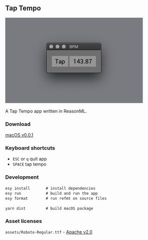 ## Tap Tempo

![Tap tempo screenshot][0]

A Tap Tempo app written in ReasonML.


### Download
[macOS v0.0.1][1]


### Keyboard shortcuts
  - `ESC` or `q` quit app
  - `SPACE` tap tempo


### Development

```
esy install       # install dependencies
esy run           # build and run the app
esy format        # run refmt on source files

yarn dist         # build macOS package
```


### Asset licenses
`assets/Roboto-Regular.ttf` - [Apache v2.0][2]


[0]: ./assets/screenshot.png
[1]: https://github.com/rudolfs/tap/releases/download/v0.0.1/TapBPM.dmg
[2]: https://www.fontsquirrel.com/license/roboto
